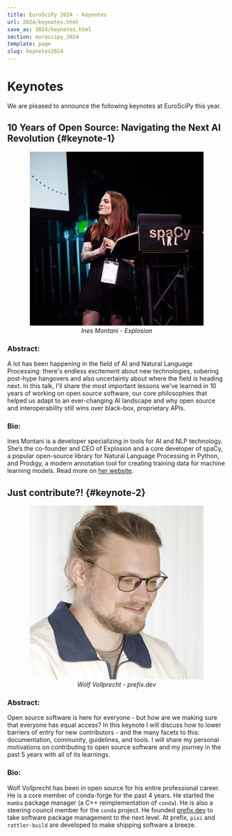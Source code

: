 ```yaml
---
title: EuroSciPy 2024 - Keynotes
url: 2024/keynotes.html
save_as: 2024/keynotes.html
section: euroscipy_2024
template: page
slug: keynotes2024
---
```


# Keynotes

We are pleased to announce the following keynotes at EuroSciPy this year.

## 10 Years of Open Source: Navigating the Next AI Revolution {#keynote-1}

<div style="text-align:center"><img src="../../static/2024/ines_montani.jpeg"/> <br/> <i>Ines Montani - Explosion</i> </div>



### Abstract:

A lot has been happening in the field of AI and Natural Language Processing: 
there's endless excitement about new technologies, sobering post-hype hangovers 
and also uncertainty about where the field is heading next. In this talk, I'll 
share the most important lessons we've learned in 10 years of working on open 
source software, our core philosophies that helped us adapt to an ever-changing 
AI landscape and why open source and interoperability still wins over black-box,
proprietary APIs.

### Bio:

Ines Montani is a developer specializing in tools for AI and NLP technology. 
She’s the co-founder and CEO of Explosion and a core developer of spaCy, a 
popular open-source library for Natural Language Processing in Python, and 
Prodigy, a modern annotation tool for creating training data for machine 
learning models. Read more on [her website](https://ines.io/).

## Just contribute?! {#keynote-2}

<div style="text-align:center"><img src="../../static/2024/photo_wolf_V2aSSVN.jpg"/> <br/> <i>Wolf Vollprecht - prefix.dev </i> </div>



### Abstract:

Open source software is here for everyone - but how are we making sure that
everyone has equal access?
In this keynote I will discuss how to lower barriers of entry for new
contributors - and the many facets to this: documentation, community,
guidelines, and tools.
I will share my personal motivations on contributing to open source
software and my journey in the past 5 years with all of its learnings.

### Bio:

Wolf Vollprecht has been in open source for his entire professional career. He is a core 
member of conda-forge for the past 4 years. He started the `mamba` package 
manager (a C++ reimplementation of `conda`). He is also a steering council 
member for the `conda` project. He founded [prefix.dev](https://prefix.dev/) to 
take software package 
management to the next level. At prefix, `pixi` and `rattler-build` are 
developed to make shipping software a breeze.
